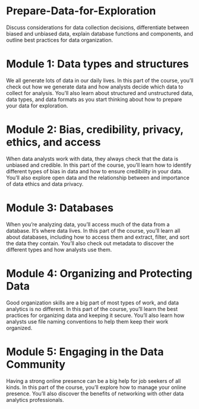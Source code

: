 # Prepare-Data-for-Exploration
Discuss considerations for data collection decisions, differentiate between biased and unbiased data, explain database functions and components, and outline best practices for data organization.

# Module 1: Data types and structures
We all generate lots of data in our daily lives. In this part of the course, you’ll check out how we generate data and how analysts decide which data to collect for analysis. You’ll also learn about structured and unstructured data, data types, and data formats as you start thinking about how to prepare your data for exploration.

# Module 2: Bias, credibility, privacy, ethics, and access
When data analysts work with data, they always check that the data is unbiased and credible. In this part of the course, you’ll learn how to identify different types of bias in data and how to ensure credibility in your data. You’ll also explore open data and the relationship between and importance of data ethics and data privacy.

# Module 3: Databases
When you’re analyzing data, you’ll access much of the data from a database. It’s where data lives. In this part of the course, you’ll learn all about databases, including how to access them and extract, filter, and sort the data they contain. You’ll also check out metadata to discover the different types and how analysts use them.

# Module 4: Organizing and Protecting Data
Good organization skills are a big part of most types of work, and data analytics is no different. In this part of the course, you’ll learn the best practices for organizing data and keeping it secure. You’ll also learn how analysts use file naming conventions to help them keep their work organized.

# Module 5: Engaging in the Data Community
Having a strong online presence can be a big help for job seekers of all kinds. In this part of the course, you’ll explore how to manage your online presence. You’ll also discover the benefits of networking with other data analytics professionals.
